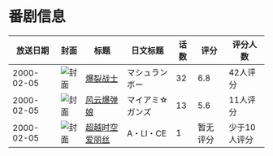 # 番剧信息

|放送日期|封面|标题|日文标题|话数|评分|评分人数|
|---|---|---|---|---|---|---|
|2000-02-05|![封面](https://lain.bgm.tv/pic/cover/c/ac/57/40074_Co11b.jpg)|[爆裂战士](https://bangumi.tv/subject/40074)|マシュランボー|32|6.8|42人评分|
|2000-02-05|![封面](https://lain.bgm.tv/pic/cover/c/10/ce/88750_Iiw8I.jpg)|[风云爆弹娘](https://bangumi.tv/subject/88750)|マイアミ☆ガンズ|13|5.6|11人评分|
|2000-02-05|![封面](https://lain.bgm.tv/pic/cover/c/86/68/112655_cCkuU.jpg)|[超越时空爱丽丝](https://bangumi.tv/subject/112655)|A・LI・CE|1|暂无评分|少于10人评分|
